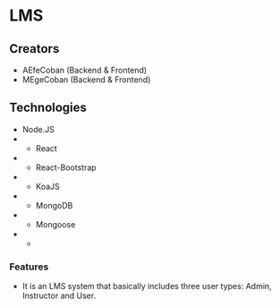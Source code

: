 # LMS

## Creators
- AEfeCoban (Backend & Frontend)
- MEgeCoban (Backend & Frontend)

## Technologies
- Node.JS
- - React
- - React-Bootstrap
- - KoaJS
- - MongoDB
- - Mongoose
- - 

### Features

- It is an LMS system that basically includes three user types: Admin, Instructor and User.

